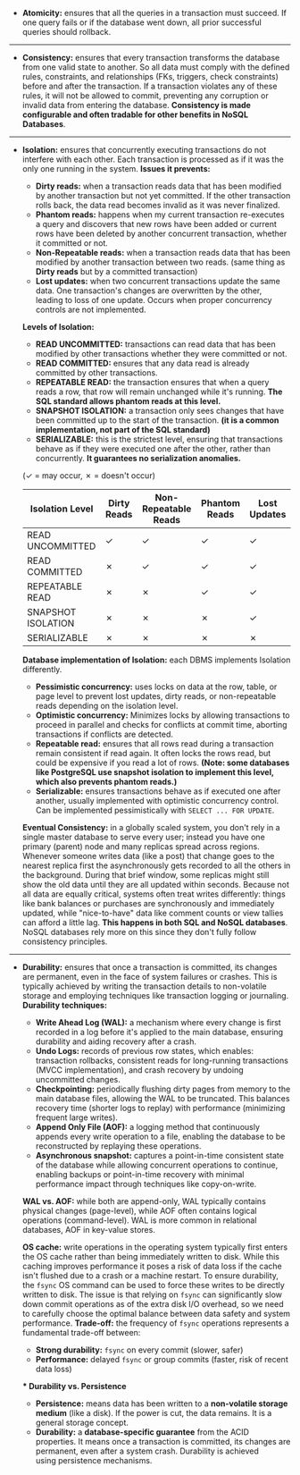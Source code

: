 
- **Atomicity:**  ensures that all the queries in a transaction must succeed. If one query fails or if the database went down, all prior successful queries should rollback.

<hr class="hr-light" />

- **Consistency:** ensures that every transaction transforms the database from one valid state to another. So all data must comply with the defined rules, constraints, and relationships (FKs, triggers, check constraints) before and after the transaction. If a transaction violates any of these rules, it will not be allowed to commit, preventing any corruption or invalid data from entering the database. **Consistency is made configurable and often tradable for other benefits in NoSQL Databases**.

<hr class="hr-light" />

- **Isolation:** ensures that concurrently executing transactions do not interfere with each other. Each transaction is processed as if it was the only one running in the system.
	**Issues it prevents:** 
	- **Dirty reads:** when a transaction reads data that has been modified by another transaction but not yet committed. If the other transaction rolls back, the data read becomes invalid as it was never finalized.
	- **Phantom reads:** happens when my current transaction re-executes a query and discovers that new rows have been added or current rows have been deleted by another concurrent transaction, whether it committed or not.
	- **Non-Repeatable reads:** when a transaction reads data that has been modified by another transaction between two reads. (same thing as **Dirty reads** but by a committed transaction)
	- **Lost updates:** when two concurrent transactions update the same data. One transaction's changes are overwritten by the other, leading to loss of one update. Occurs when proper concurrency controls are not implemented.
	
	**Levels of Isolation:**
	- **READ UNCOMMITTED:** transactions can read data that has been modified by other transactions whether they were committed or not.
	- **READ COMMITTED:** ensures that any data read is already committed by other transactions.
	- **REPEATABLE READ:** the transaction ensures that when a query reads a row, that row will remain unchanged while it's running.  **The SQL standard allows phantom reads at this level.**
	- **SNAPSHOT ISOLATION:** a transaction only sees changes that have been committed up to the start of the transaction. **(it is a common implementation, not part of the SQL standard)**
	- **SERIALIZABLE:** this is the strictest level, ensuring that transactions behave as if they were executed one after the other, rather than concurrently. **It guarantees no serialization anomalies.**
	
	(✓ = may occur, ✗ = doesn't occur)
	
	| Isolation Level      | Dirty Reads | Non-Repeatable Reads | Phantom Reads | Lost Updates |
	|----------------------|------------|-----------------------|---------------|--------------|
	| READ UNCOMMITTED     | ✓         | ✓                    | ✓            | ✓           |
	| READ COMMITTED       | ✗         | ✓                    | ✓            | ✓           |
	| REPEATABLE READ      | ✗         | ✗                    | ✓            | ✓           |
	| SNAPSHOT ISOLATION   | ✗         | ✗                    | ✗            | ✓           |
	| SERIALIZABLE         | ✗         | ✗                    | ✗            | ✗           |
	
	**Database implementation of Isolation:** each DBMS implements Isolation differently.
	- **Pessimistic concurrency:** uses locks on data at the row, table, or page level to prevent lost updates, dirty reads, or non-repeatable reads depending on the isolation level.
	- **Optimistic concurrency:** Minimizes locks by allowing transactions to proceed in parallel and checks for conflicts at commit time, aborting transactions if conflicts are detected.
	- **Repeatable read:** ensures that all rows read during a transaction remain consistent if read again. It often locks the rows read, but could be expensive if you read a lot of rows. **(Note: some databases like PostgreSQL use snapshot isolation to implement this level, which also prevents phantom reads.)**
	- **Serializable:** ensures transactions behave as if executed one after another, usually implemented with optimistic concurrency control. Can be implemented pessimistically with `SELECT ... FOR UPDATE`.
	
	**Eventual Consistency:** in a globally scaled system, you don't rely in a single master database to serve every user; instead you have one primary (parent) node and many replicas spread across regions. Whenever someone writes data (like a post) that change goes to the nearest replica first the asynchronously gets recorded to all the others in the background. During that brief window, some replicas might still show the old data until they are all updated within seconds.
	Because not all data are equally critical, systems often treat writes differently: things like bank balances or purchases are synchronously and immediately updated, while "nice-to-have" data like comment counts or view tallies can afford a little lag. **This happens in both SQL and NoSQL databases**. NoSQL databases rely more on this since they don't fully follow consistency principles.

<hr class="hr-light" />

- **Durability:** ensures that once a transaction is committed, its changes are permanent, even in the face of system failures or crashes. This is typically achieved by writing the transaction details to non-volatile storage and employing techniques like transaction logging or journaling.
	**Durability techniques:**
	- **Write Ahead Log (WAL):** a mechanism where every change is first recorded in a log before it's applied to the main database, ensuring durability and aiding recovery after a crash.
	-  **Undo Logs:** records of previous row states, which enables: transaction rollbacks, consistent reads for long-running transactions (MVCC implementation), and crash recovery by undoing uncommitted changes.
	- **Checkpointing:** periodically flushing dirty pages from memory to the main database files, allowing the WAL to be truncated. This balances recovery time (shorter logs to replay) with performance (minimizing frequent large writes).
	- **Append Only File (AOF):** a logging method that continuously appends every write operation to a file, enabling the database to be reconstructed by replaying these operations.
	- **Asynchronous snapshot:** captures a point-in-time consistent state of the database while allowing concurrent operations to continue, enabling backups or point-in-time recovery with minimal performance impact through techniques like copy-on-write.
	
	**WAL vs. AOF:** while both are append-only, WAL typically contains physical changes (page-level), while AOF often contains logical operations (command-level). WAL is more common in relational databases, AOF in key-value stores.
	
	**OS cache:** write operations in the operating system typically first enters the OS cache rather than being immediately written to disk. While this caching improves performance it poses a risk of data loss if the cache isn't flushed due to a crash or a machine restart. To ensure durability, the `fsync` OS command can be used to force these writes to be directly written to disk. The issue is that relying on `fsync` can significantly slow down commit operations as of the extra disk I/O overhead, so we need to carefully choose the optimal balance between data safety and system performance.
	**Trade-off:** the frequency of `fsync` operations represents a fundamental trade-off between:
	- **Strong durability:** `fsync` on every commit (slower, safer)
	- **Performance:** delayed `fsync` or group commits (faster, risk of recent data loss)
	
	**\* Durability vs. Persistence**
	- **Persistence:** means data has been written to a **non-volatile storage medium** (like a disk). If the power is cut, the data remains. It is a general storage concept.
	- **Durability:** a **database-specific guarantee** from the ACID properties. It means once a transaction is committed, its changes are permanent, even after a system crash. Durability is achieved using persistence mechanisms.